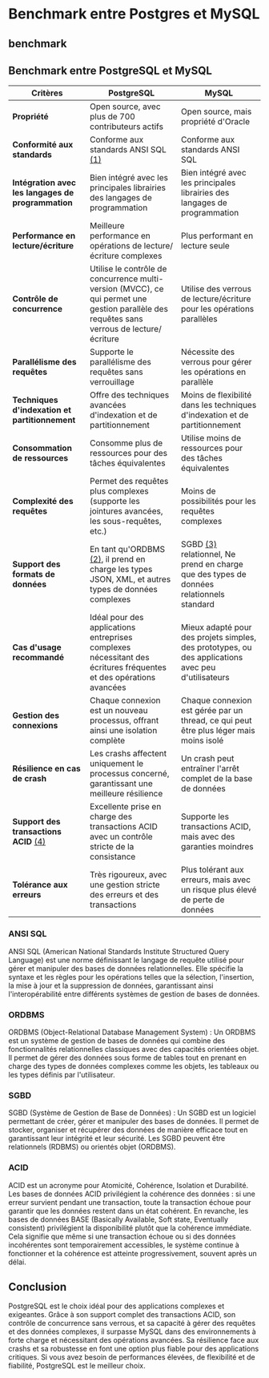 # Benchmark entre Postgres et MySQL
## benchmark
## Benchmark entre PostgreSQL et MySQL

| **Critères**                                              | **PostgreSQL**                                             | **MySQL**                                                 |
|-----------------------------------------------------------|------------------------------------------------------------|----------------------------------------------------------|
| **Propriété**                                             | Open source, avec plus de 700 contributeurs actifs          | Open source, mais propriété d'Oracle                     |
| **Conformité aux standards**                              | Conforme aux standards ANSI SQL [(1)](#ansi-sql)                            | Conforme aux standards ANSI SQL                          |
| **Intégration avec les langages de programmation**         | Bien intégré avec les principales librairies des langages de programmation | Bien intégré avec les principales librairies des langages de programmation |
| **Performance en lecture/écriture**                       | Meilleure performance en opérations de lecture/écriture complexes | Plus performant en lecture seule                          |
| **Contrôle de concurrence**                               | Utilise le contrôle de concurrence multi-version (MVCC), ce qui permet une gestion parallèle des requêtes sans verrous de lecture/écriture | Utilise des verrous de lecture/écriture pour les opérations parallèles |
| **Parallélisme des requêtes**                             | Supporte le parallélisme des requêtes sans verrouillage | Nécessite des verrous pour gérer les opérations en parallèle |
| **Techniques d'indexation et partitionnement**            | Offre des techniques avancées d'indexation et de partitionnement | Moins de flexibilité dans les techniques d'indexation et de partitionnement |
| **Consommation de ressources**                            | Consomme plus de ressources pour des tâches équivalentes   | Utilise moins de ressources pour des tâches équivalentes  |
| **Complexité des requêtes**                               | Permet des requêtes plus complexes (supporte les jointures avancées, les sous-requêtes, etc.) | Moins de possibilités pour les requêtes complexes         |
| **Support des formats de données**                        | En tant qu'ORDBMS [(2)](#ordbms), il prend en charge les types JSON, XML, et autres types de données complexes | SGBD [(3)](#sgbd) relationnel, Ne prend en charge que des types de données relationnels standard |
| **Cas d'usage recommandé**                                | Idéal pour des applications entreprises complexes nécessitant des écritures fréquentes et des opérations avancées | Mieux adapté pour des projets simples, des prototypes, ou des applications avec peu d'utilisateurs |
| **Gestion des connexions**                                | Chaque connexion est un nouveau processus, offrant ainsi une isolation complète | Chaque connexion est gérée par un thread, ce qui peut être plus léger mais moins isolé |
| **Résilience en cas de crash**                            | Les crashs affectent uniquement le processus concerné, garantissant une meilleure résilience | Un crash peut entraîner l'arrêt complet de la base de données |
| **Support des transactions ACID** [(4)](#acid)                         | Excellente prise en charge des transactions ACID avec un contrôle stricte de la consistance | Supporte les transactions ACID, mais avec des garanties moindres |
| **Tolérance aux erreurs**                                 | Très rigoureux, avec une gestion stricte des erreurs et des transactions | Plus tolérant aux erreurs, mais avec un risque plus élevé de perte de données |

### ANSI SQL
ANSI SQL (American National Standards Institute Structured Query Language) est une norme définissant le langage de requête utilisé pour gérer et manipuler des bases de données relationnelles. Elle spécifie la syntaxe et les règles pour les opérations telles que la sélection, l'insertion, la mise à jour et la suppression de données, garantissant ainsi l'interopérabilité entre différents systèmes de gestion de bases de données.

### ORDBMS
ORDBMS (Object-Relational Database Management System) : Un ORDBMS est un système de gestion de bases de données qui combine des fonctionnalités relationnelles classiques avec des capacités orientées objet. Il permet de gérer des données sous forme de tables tout en prenant en charge des types de données complexes comme les objets, les tableaux ou les types définis par l'utilisateur.

### SGBD
SGBD (Système de Gestion de Base de Données) : Un SGBD est un logiciel permettant de créer, gérer et manipuler des bases de données. Il permet de stocker, organiser et récupérer des données de manière efficace tout en garantissant leur intégrité et leur sécurité. Les SGBD peuvent être relationnels (RDBMS) ou orientés objet (ORDBMS).

### ACID
ACID est un acronyme pour Atomicité, Cohérence, Isolation et Durabilité. Les bases de données ACID privilégient la cohérence des données : si une erreur survient pendant une transaction, toute la transaction échoue pour garantir que les données restent dans un état cohérent. En revanche, les bases de données BASE (Basically Available, Soft state, Eventually consistent) privilégient la disponibilité plutôt que la cohérence immédiate. Cela signifie que même si une transaction échoue ou si des données incohérentes sont temporairement accessibles, le système continue à fonctionner et la cohérence est atteinte progressivement, souvent après un délai.

## Conclusion

PostgreSQL est le choix idéal pour des applications complexes et exigeantes. Grâce à son support complet des transactions ACID, son contrôle de concurrence sans verrous, et sa capacité à gérer des requêtes et des données complexes, il surpasse MySQL dans des environnements à forte charge et nécessitant des opérations avancées. Sa résilience face aux crashs et sa robustesse en font une option plus fiable pour des applications critiques. Si vous avez besoin de performances élevées, de flexibilité et de fiabilité, PostgreSQL est le meilleur choix.